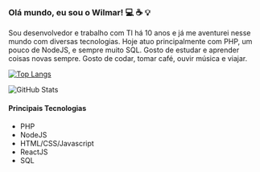 ### Olá mundo, eu sou o Wilmar! :computer: :coffee: :bulb:

Sou desenvolvedor e trabalho com TI há 10 anos e já me aventurei nesse mundo com diversas tecnologias. Hoje atuo principalmente com PHP, um pouco de NodeJS, e sempre muito SQL. Gosto de estudar e aprender coisas novas sempre. Gosto de codar, tomar café, ouvir música e viajar.

[![Top Langs](https://github-readme-stats.vercel.app/api/top-langs/?username=dswilmar&langs_count=6&layout=compact)](https://github.com/dswilmar/github-readme-stats)

![GitHub Stats](https://github-readme-stats.vercel.app/api?username=dswilmar&theme=transparent&bg_color=888&border_color=fff&show_icons=true&icon_color=fff&title_color=fff&text_color=fff&hide_title=true&hide=stars)

#### Principais Tecnologias

- PHP
- NodeJS
- HTML/CSS/Javascript
- ReactJS
- SQL
